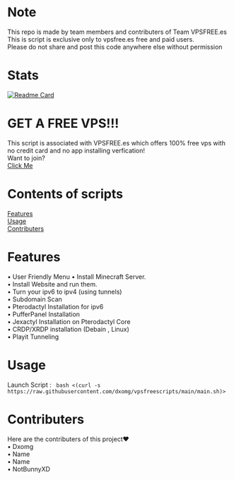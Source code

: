 # Note
This repo is made by team members and contributers of Team VPSFREE.es <br>
This is script is exclusive only to vpsfree.es free and paid users.<br>
Please do not share and post this code anywhere else without permission <br>
# Stats
[![Readme Card](https://github-readme-stats.vercel.app/api/pin/?username=dxomg&repo=vpsfreescripts)](https://github.com/dxomg/vpsfreescripts)
# GET A FREE VPS!!!
This script is associated with VPSFREE.es which offers 100% free vps with no credit card and no app installing verfication! <br> Want to join? <br>
<a href="https://vpsfree.es/"> Click Me </a>
# Contents of scripts

<a href="https://github.com/dxomg/vpsfreescripts/blob/main/README.md#features" > Features </a> <br>
<a href="https://github.com/dxomg/vpsfreescripts/blob/main/README.md#usage" > Usage </a> <br>
<a href="https://github.com/dxomg/vpsfreescripts/blob/main/README.md#contributers" > Contributers </a> <br>


# Features
 • User Friendly Menu
 • Install Minecraft Server. <br>
 • Install Website and run them. <br>
 • Turn your ipv6 to ipv4 (using tunnels) <br>
 • Subdomain Scan <br> 
 • Pterodactyl Installation for ipv6 <br>
 • PufferPanel Installation <br>
 • Jexactyl Installation on Pterodactyl Core <br>
 • CRDP/XRDP installation (Debain , Linux) <br>
 • Playit Tunneling
# Usage
Launch Script : ```
bash <(curl -s https://raw.githubusercontent.com/dxomg/vpsfreescripts/main/main.sh)>```
# Contributers
 
Here are the contributers of this project❤️ <br>
 • Dxomg <br>
 • Name <br>
 • Name <br>
 • NotBunnyXD <br>
